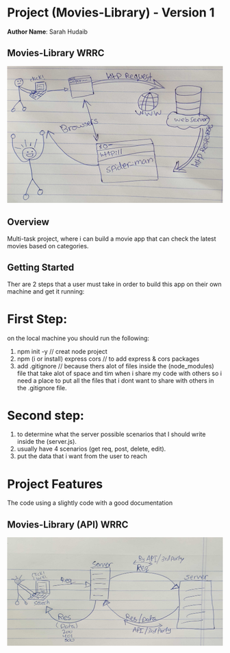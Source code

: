 
# Project (Movies-Library) - Version 1

**Author Name**: Sarah Hudaib

## Movies-Library WRRC
<img src="assets/wrrc.jpg" alt="Movies-Library WRRC">

## Overview
Multi-task project, where i can build a movie app that can check the latest movies based on categories.

## Getting Started
<p> Ther are 2 steps that a user must take in order to build this app on their own machine and get it running:</p>

# First Step: 
on the local machine you should run the following:

1. npm init -y   // creat node project
2. npm (i or install) express cors  // to add express & cors packages
3. add .gitignore // because thers alot of files inside the (node_modules) file that take alot of space and tim when i share my code with others so i need a place to put all the files that i dont want to share with others in the .gitignore file. 

# Second step:

1. to determine what the server possible scenarios that I should write inside the (server.js).
2. usually have 4 scenarios (get req, post, delete, edit).
3. put the data that i want from the user to reach

<!-- What are the steps that a user must take in order to build this app on their own machine and get it running? -->

# Project Features
<!-- What are the features included in you app -->
The code using a slightly code with a good documentation


## Movies-Library (API) WRRC
<img src="assets/api.jpg" alt="Movies-Library WRRC">
